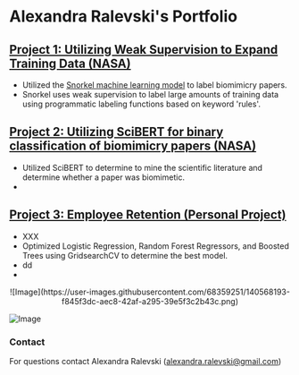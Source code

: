 # Alexandra Ralevski's Portfolio




## [Project 1: Utilizing Weak Supervision to Expand Training Data (NASA)](https://github.com/ARalevski/nasa_petal_snorkel)
- Utilized the [Snorkel machine learning model](https://snorkel.ai/) to label biomimicry papers.
- Snorkel uses weak supervision to label large amounts of training data using programmatic labeling functions based on keyword 'rules'.

## [Project 2: Utilizing SciBERT for binary classification of biomimicry papers (NASA)](https://github.com/ARalevski/nasa_petal_scibert)
- Utilized SciBERT to determine to mine the scientific literature and determine whether a paper was biomimetic.
- 


## [Project 3: Employee Retention (Personal Project)](https://github.com/ARalevski/which_employees_leave)
- XXX
- Optimized Logistic Regression, Random Forest Regressors, and Boosted Trees using GridsearchCV to determine the best model.
- dd
-

<p align="center">
![Image](https://user-images.githubusercontent.com/68359251/140568193-f845f3dc-aec8-42af-a295-39e5f3c2b43c.png)
</p>

![Image](https://user-images.githubusercontent.com/68359251/140568255-abe08844-eced-4995-adaa-d2c73c4c3239.png)


### Contact
For questions contact Alexandra Ralevski (alexandra.ralevski@gmail.com)

